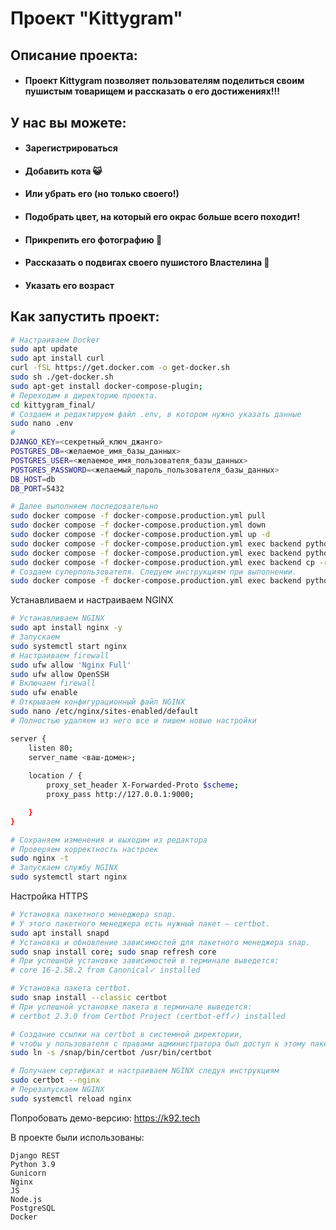 # Проект "Kittygram"

## Описание проекта:

- #### Проект Kittygram позволяет пользователям поделиться своим пушистым товарищем и рассказать о его достижениях!!!

## У нас вы можете:
- #### Зарегистрироваться
- #### Добавить кота 😺
- #### Или убрать его (но только своего!)
- #### Подобрать цвет, на который его окрас больше всего походит!
- #### Прикрепить его фотографию 📸
- #### Рассказать о подвигах своего пушистого Властелина 🫅
- #### Указать его возраст

## Как запустить проект:

```bash
# Настраиваем Docker
sudo apt update
sudo apt install curl
curl -fSL https://get.docker.com -o get-docker.sh
sudo sh ./get-docker.sh
sudo apt-get install docker-compose-plugin;
# Переходим в директорию проекта.
cd kittygram_final/
# Создаем и редактируем файл .env, в котором нужно указать данные
sudo nano .env
# 
DJANGO_KEY=<секретный_ключ_джанго>
POSTGRES_DB=<желаемое_имя_базы_данных>
POSTGRES_USER=<желаемое_имя_пользователя_базы_данных>
POSTGRES_PASSWORD=<желаемый_пароль_пользователя_базы_данных>
DB_HOST=db
DB_PORT=5432

# Далее выполняем последовательно
sudo docker compose -f docker-compose.production.yml pull
sudo docker compose -f docker-compose.production.yml down
sudo docker compose -f docker-compose.production.yml up -d
sudo docker compose -f docker-compose.production.yml exec backend python manage.py migrate
sudo docker compose -f docker-compose.production.yml exec backend python manage.py collectstatic
sudo docker compose -f docker-compose.production.yml exec backend cp -r /app/collect_static/. /static_backend/static/
# Создаем суперпользователя. Следуем инструкциям при выполнении.
sudo docker compose -f docker-compose.production.yml exec backend python manage.py createsuperuser
```
Устанавливаем и настраиваем NGINX
```bash
# Устанавливаем NGINX
sudo apt install nginx -y
# Запускаем
sudo systemctl start nginx
# Настраиваем firewall
sudo ufw allow 'Nginx Full'
sudo ufw allow OpenSSH
# Включаем firewall
sudo ufw enable
# Открываем конфигурационный файл NGINX
sudo nano /etc/nginx/sites-enabled/default
# Полностью удаляем из него все и пишем новые настройки

server {
    listen 80;
    server_name <ваш-домен>;
    
    location / {
        proxy_set_header X-Forwarded-Proto $scheme;
        proxy_pass http://127.0.0.1:9000;

    }
}

# Сохраняем изменения и выходим из редактора
# Проверяем корректность настроек
sudo nginx -t
# Запускаем службу NGINX
sudo systemctl start nginx
```
Настройка HTTPS
```bash
# Установка пакетного менеджера snap.
# У этого пакетного менеджера есть нужный пакет — certbot.
sudo apt install snapd
# Установка и обновление зависимостей для пакетного менеджера snap.
sudo snap install core; sudo snap refresh core
# При успешной установке зависимостей в терминале выведется:
# core 16-2.58.2 from Canonical✓ installed 

# Установка пакета certbot.
sudo snap install --classic certbot
# При успешной установке пакета в терминале выведется:
# certbot 2.3.0 from Certbot Project (certbot-eff✓) installed

# Создание ссылки на certbot в системной директории,
# чтобы у пользователя с правами администратора был доступ к этому пакету.
sudo ln -s /snap/bin/certbot /usr/bin/certbot

# Получаем сертификат и настраиваем NGINX следуя инструкциям
sudo certbot --nginx
# Перезапускаем NGINX
sudo systemctl reload nginx
```
Попробовать демо-версию: https://k92.tech

В проекте были использованы:
```angular2html
Django REST
Python 3.9
Gunicorn
Nginx
JS
Node.js
PostgreSQL
Docker
```
